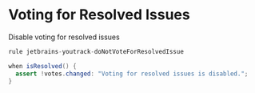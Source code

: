 Voting for Resolved Issues 
====================

Disable voting for resolved issues
```java
rule jetbrains-youtrack-doNotVoteForResolvedIssue

when isResolved() {
  assert !votes.changed: "Voting for resolved issues is disabled.";
}
```
